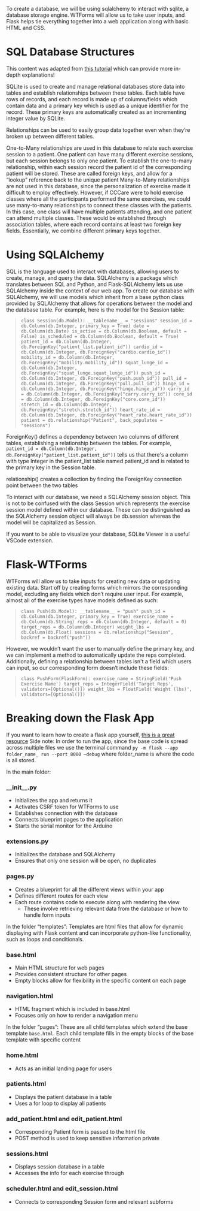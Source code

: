 To create a database, we will be using sqlalchemy to interact with sqlite, a database storage engine. WTForms will allow us to take user inputs, and Flask helps tie everything together into a web application along with basic HTML and CSS. 
# SQL Database Structures
This content was adapted from [this tutorial](https://realpython.com/python-sqlite-sqlalchemy/#structuring-a-database-with-sql) which can provide more in-depth explanations! 

SQLite is used to create and manage relational databases store data into tables and establish relationships between these tables. Each table have rows of records, and each record is made up of columns/fields which contain data and a primary key which is used as a unique identifier for the record. These primary keys are automatically created as an incrementing integer value by SQLite. 

Relationships can be used to easily group data together even when they’re broken up between different tables. 

One-to-Many relationships are used in this database to relate each exercise session to a patient. One patient can have many different exercise sessions, but each session belongs to only one patient. To establish the one-to-many relationship, within each session record the patient id of the corresponding patient will be stored. These are called foreign keys, and allow for a “lookup” reference back to the unique patient
Many-to-Many relationships are not used in this database, since the personalization of exercise made it difficult to employ effectively. However, if CCCare were to hold exercise classes where all the participants performed the same exercises, we could use many-to-many relationships to connect these classes with the patients. In this case, one class will have multiple patients attending, and one patient can attend multiple classes. These would be established through association tables, where each record contains at least two foreign key fields. Essentially, we combine different primary keys together.

# Using SQLAlchemy 
SQL is the language used to interact with databases, allowing users to create, manage, and query the data. SQLAlchemy is a package which translates between SQL and Python, and Flask-SQLAlchemy lets us use SQLAlchemy inside the context of our web app.
To create our database with SQLAlchemy, we will use models which inherit from a base python class provided by SQLAlchemy that allows for operations between the model and the database table. 
For example, here is the model for the Session table:

> `class Session(db.Model):
>    __tablename__ = "sessions"
>    session_id = db.Column(db.Integer, primary_key = True)
>    date = db.Column(db.Date)
>    is_active = db.Column(db.Boolean, default = False)
>    is_scheduled = db.Column(db.Boolean, default = True)
>    patient_id = db.Column(db.Integer, db.ForeignKey("patient_list.patient_id"))
>     cardio_id = db.Column(db.Integer, db.ForeignKey("cardio.cardio_id"))
>     mobility_id = db.Column(db.Integer, db.ForeignKey("mobility.mobility_id"))
>     squat_lunge_id = db.Column(db.Integer, db.ForeignKey("squat_lunge.squat_lunge_id"))
>     push_id = db.Column(db.Integer, db.ForeignKey("push.push_id"))
>     pull_id = db.Column(db.Integer, db.ForeignKey("pull.pull_id"))
>     hinge_id = db.Column(db.Integer, db.ForeignKey("hinge.hinge_id"))
>     carry_id = db.Column(db.Integer, db.ForeignKey("carry.carry_id"))
>     core_id = db.Column(db.Integer, db.ForeignKey("core.core_id"))
>     stretch_id = db.Column(db.Integer, db.ForeignKey("stretch.stretch_id"))
>     heart_rate_id = db.Column(db.Integer, db.ForeignKey("heart_rate.heart_rate_id"))
>     patient = db.relationship("Patient", back_populates = "sessions")`

ForeignKey() defines a dependency between two columns of different tables, establishing a relationship between the tables. For example, `patient_id = db.Column(db.Integer, db.ForeignKey("patient_list.patient_id"))` tells us that there's a column with type Integer in the patient_list table named patient_id and is related to the primary key in the Session table.

relationship() creates a collection by finding the ForeignKey connection point between the two tables

To interact with our database, we need a SQLAlchemy session object. This is not to be confused with the class Session which represents the exercise session model defined within our database. These can be distinguished as the SQLAlchemy session object will always be db.session whereas the model will be capitalized as Session.

If you want to be able to visualize your database, SQLite Viewer is a useful VSCode extension. 

# Flask-WTForms 
WTForms will allow us to take inputs for creating new data or updating existing data. 
Start off by creating forms which mirrors the corresponding model, excluding any fields which don’t require user input. For example, almost all of the exercise types have models defined as such: 

> `class Push(db.Model):
>    __tablename__ = "push"
>    push_id = db.Column(db.Integer, primary_key = True)
>    exercise_name = db.Column(db.String)
>    reps = db.Column(db.Integer, default = 0)
>    target_reps = db.Column(db.Integer)
>    weight_lbs = db.Column(db.Float)
>    sessions = db.relationship("Session", backref = backref("push"))`
 
However, we wouldn’t want the user to manually define the primary key, and we can implement a method to automatically update the reps completed. Additionally, defining a relationship between tables isn't a field which users can input, so our corresponding form doesn’t include these fields: 

> `class PushForm(FlaskForm):
>    exercise_name = StringField('Push Exercise Name')
>    target_reps = IntegerField('Target Reps', validators=[Optional()])
>    weight_lbs = FloatField('Weight (lbs)', validators=[Optional()])`

# Breaking down the Flask App
If you want to learn how to create a flask app yourself, [this is a great resource](https://realpython.com/flask-project/) 
Side note: In order to run the app, since the base code is spread across multiple files we use the terminal command `py -m flask --app folder_name_ run --port 8000 –debug` where folder_name is where the code is all stored. 

In the main folder:
### \_\_init\_\_.py
- Initializes the app and returns it
- Activates CSRF token for WTForms to use
- Establishes connection with the database
- Connects blueprint pages to the application
- Starts the serial monitor for the Arduino

### extensions.py
- Initializes the database and SQLAlchemy
- Ensures that only one session will be open, no duplicates

### pages.py
- Creates a blueprint for all the different views within your app
- Defines different routes for each view
- Each route contains code to execute along with rendering the view
    - These involve retrieving relevant data from the database or how to handle form inputs 

In the folder “templates”:
Templates are html files that allow for dynamic displaying with Flask content and can incorporate python-like functionality, such as loops and conditionals.

### base.html
- Main HTML structure for web pages
- Provides consistent structure for other pages
- Empty blocks allow for flexibility in the specific content on each page

### navigation.html
- HTML fragment which is included in base.html
- Focuses only on how to render a navigation menu

In the folder “pages”: 
These are all child templates which extend the base template `base.html`. Each child template fills in the empty blocks of the base template with specific content

### home.html
- Acts as an initial landing page for users

### patients.html
- Displays the patient database in a table
- Uses a for loop to display all patients

### add_patient.html and edit_patient.html
- Corresponding Patient form is passed to the html file
- POST method is used to keep sensitive information private

### sessions.html
- Displays session database in a table
- Accesses the info for each exercise through

### scheduler.html and edit_session.html
- Connects to corresponding Session form and relevant subforms 
